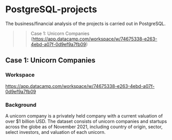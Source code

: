 # PostgreSQL-projects
The business/financial analysis of the projects is carried out in PostgreSQL.
  >> Case 1: Unicorn Companies (https://app.datacamp.com/workspace/w/74675338-e263-4ebd-a07f-0d9ef9a7fb09)

## Case 1: Unicorn Companies 
### Workspace
https://app.datacamp.com/workspace/w/74675338-e263-4ebd-a07f-0d9ef9a7fb09
### Background
A unicorn company is a privately held company with a current valuation of over $1 billion USD. The dataset consists of unicorn companies and startups across the globe as of November 2021, including country of origin, sector, select investors, and valuation of each unicorn.
